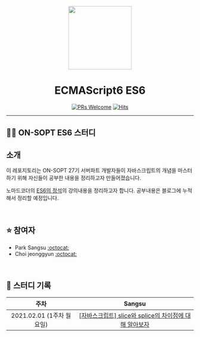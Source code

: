 <div align="center">

  <img height="170" width="170" src="https://img.icons8.com/color/344/javascript.png">

  # ECMAScript6 ES6

</div>

<div align=center>

[![PRs Welcome](https://img.shields.io/badge/PRs-welcome-brightgreen.svg?style=flat-square)](http://makeapullrequest.com)
[![Hits](https://hits.seeyoufarm.com/api/count/incr/badge.svg?url=https%3A%2F%2Fgithub.com%2FSOPT-Learning-JS%2FES6&count_bg=%2379C83D&title_bg=%23555555&icon=&icon_color=%23E7E7E7&title=hits&edge_flat=false)](https://hits.seeyoufarm.com)
  

</div>


---

## 👨‍💻 ON-SOPT ES6 스터디

   
## 소개

이 레포지토리는 ON-SOPT 27기 서버파트 개발자들이 자바스크립트의 개념을 마스터하기 위해 자신들이 공부한 내용을 정리하고자 만들어졌습니다. 

노마드코더의 [ES6의 정석](https://nomadcoders.co/es6-once-and-for-all)의 강의내용을 정리하고자 합니다. 공부내용은 블로그에 누적해서 정리할 예정입니다.

<br>

<!-- ## 목차

1. **[Variables](https://github.com/SOPT-Learning-JS/ES6/tree/main/1.%20Variables)**
2. **[Functions](https://github.com/SOPT-Learning-JS/ES6/tree/main/2.%20Functions)**
3. **[Strings](https://github.com/SOPT-Learning-JS/ES6/tree/main/3.%20Strings)** 
4. **[Array](https://github.com/SOPT-Learning-JS/ES6/tree/main/4.%20Array)**   
5. **[Destructuring](https://github.com/SOPT-Learning-JS/ES6/tree/main/5.%20Destructuring)**   
6. **[Rest and Spread](https://github.com/SOPT-Learning-JS/ES6/tree/main/6.%20Rest%20and%20Spread)**
7. **[For of Loop](https://github.com/SOPT-Learning-JS/ES6/tree/main/7.%20For%20of%20Loop)** 
8. **[Promises](https://github.com/SOPT-Learning-JS/ES6/tree/main/8.%20Promises)**
9. **[Async Await](https://github.com/SOPT-Learning-JS/ES6/tree/main/9.%20Async%20Await)**   
10. **[Classes](https://github.com/SOPT-Learning-JS/ES6/tree/main/10.%20Classes)**
11. **[Symbol, Set and Map](https://github.com/SOPT-Learning-JS/ES6/tree/main/11.%20Symbol%2C%20Set%20and%20Map)**
12. **[Generators and Maps](https://github.com/SOPT-Learning-JS/ES6/tree/main/12.%20Generators%20and%20Maps)**
13. **[ES2020](https://github.com/SOPT-Learning-JS/ES6/tree/main/13.%20ES2020)** 

<br> -->

## ⭐️ 참여자

-   Park Sangsu [:octocat:](https://github.com/epitoneproject)
-   Choi jeonggyun [:octocat:](https://github.com/wjdrbs96)


<br>

## 📘 스터디 기록

|           주차            |               Sangsu               |         
| :-----------------------: | :-------------------------------: | 
| 2021.02.01 (1주차 월요일) | [[자바스크립트] slice와 splice의 차이점에 대해 알아보자](https://overcome-the-limits.tistory.com/entry/%EC%9E%90%EB%B0%94%EC%8A%A4%ED%81%AC%EB%A6%BD%ED%8A%B8-slice%EC%99%80-splice%EC%9D%98-%EC%B0%A8%EC%9D%B4%EC%A0%90%EC%97%90-%EB%8C%80%ED%95%B4-%EC%95%8C%EC%95%84%EB%B3%B4%EC%9E%90) |  
